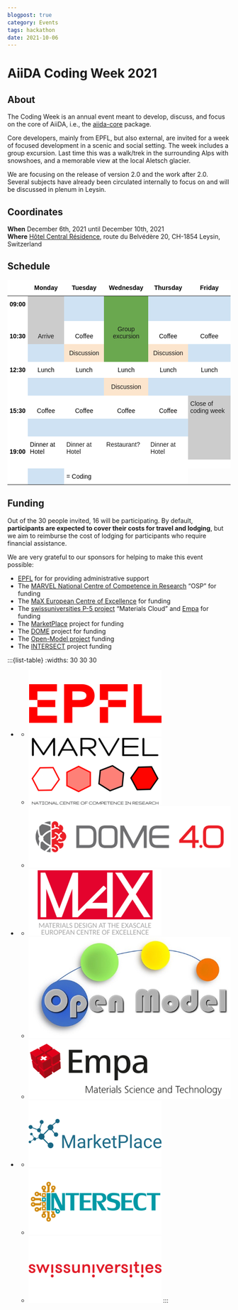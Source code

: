 ```yaml
---
blogpost: true
category: Events
tags: hackathon
date: 2021-10-06
---
```


# AiiDA Coding Week 2021

## About

The Coding Week is an annual event meant to develop, discuss, and focus on the core of AiiDA, i.e., the [aiida-core](https://github.com/aiidateam/aiida-core) package.

Core developers, mainly from EPFL, but also external, are invited for a week of focused development in a scenic and social setting.
The week includes a group excursion. Last time this was a walk/trek in the surrounding Alps with snowshoes, and a memorable view at the local Aletsch glacier.

We are focusing on the release of version 2.0 and the work after 2.0. Several subjects have already been circulated internally to focus on and will be discussed in plenum in Leysin.

## Coordinates

**When** December 6th, 2021 until December 10th, 2021\
**Where** [Hôtel Central Résidence](https://www.hotelcr.ch), route du Belvédère 20, CH-1854 Leysin, Switzerland

## Schedule

<style type="text/css">
.tg  {border-collapse:collapse;border-spacing:0;}
.tg td{border-style:solid;border-width:0px;font-family:Arial, sans-serif;font-size:14px;overflow:hidden;
  padding:10px 5px;word-break:normal;}
.tg th{border-style:solid;border-width:0px;font-family:Arial, sans-serif;font-size:14px;font-weight:normal;
  overflow:hidden;padding:10px 5px;word-break:normal;}
.tg .tg-dnfs{background-color:#CFE2F3;border-color:inherit;text-align:left;vertical-align:bottom}
.tg .tg-fyfk{background-color:#FFF;border-color:inherit;font-weight:bold;text-align:center;vertical-align:top}
.tg .tg-gd2f{background-color:#FFF;border-color:inherit;text-align:left;vertical-align:bottom}
.tg .tg-2i7z{background-color:#6AA84F;border-color:inherit;text-align:center;vertical-align:bottom}
.tg .tg-hgfz{background-color:#FFF;border-color:inherit;font-weight:bold;text-align:right;vertical-align:bottom}
.tg .tg-jxgv{background-color:#FFF;border-color:inherit;text-align:left;vertical-align:top}
.tg .tg-fgwq{background-color:#FFF;border-color:inherit;font-weight:bold;text-align:center;vertical-align:bottom}
.tg .tg-6ft4{background-color:#CCC;border-color:inherit;text-align:center;vertical-align:bottom}
.tg .tg-0adm{background-color:#CFE2F3;border-color:inherit;text-align:center;vertical-align:bottom}
.tg .tg-bn54{background-color:#FFF;border-color:inherit;font-weight:bold;text-align:left;vertical-align:bottom}
.tg .tg-by8b{background-color:#FFF;border-color:inherit;text-align:center;vertical-align:bottom}
.tg .tg-iubi{background-color:#CFE2F3;border-color:inherit;color:#A4C2F4;text-align:center;vertical-align:bottom}
.tg .tg-j5ox{background-color:#FCE5CD;border-color:inherit;text-align:center;vertical-align:middle}
.tg .tg-7lf8{background-color:#CCC;border-color:inherit;text-align:left;vertical-align:top}
.tg .tg-0pky{border-color:inherit;text-align:left;vertical-align:top}
</style><style class="darkreader darkreader--sync" media="screen"></style>
<table class="tg">
<thead>
  <tr>
    <th class="tg-fgwq"></th>
    <th class="tg-fyfk"><span style="font-weight: bold; color: rgb(0, 0, 0); background-color: rgb(255, 255, 255); --darkreader-inline-color: #e8e6e3; --darkreader-inline-bgcolor: #181a1b;" data-darkreader-inline-color="" data-darkreader-inline-bgcolor="">Monday</span></th>
    <th class="tg-fyfk"><span style="font-weight: bold; color: rgb(0, 0, 0); background-color: rgb(255, 255, 255); --darkreader-inline-color: #e8e6e3; --darkreader-inline-bgcolor: #181a1b;" data-darkreader-inline-color="" data-darkreader-inline-bgcolor="">Tuesday</span></th>
    <th class="tg-fyfk"><span style="font-weight: bold; color: rgb(0, 0, 0); background-color: rgb(255, 255, 255); --darkreader-inline-color: #e8e6e3; --darkreader-inline-bgcolor: #181a1b;" data-darkreader-inline-color="" data-darkreader-inline-bgcolor="">Wednesday</span></th>
    <th class="tg-fyfk"><span style="font-weight: bold; color: rgb(0, 0, 0); background-color: rgb(255, 255, 255); --darkreader-inline-color: #e8e6e3; --darkreader-inline-bgcolor: #181a1b;" data-darkreader-inline-color="" data-darkreader-inline-bgcolor="">Thursday</span></th>
    <th class="tg-fyfk"><span style="font-weight: bold; color: rgb(0, 0, 0); background-color: rgb(255, 255, 255); --darkreader-inline-color: #e8e6e3; --darkreader-inline-bgcolor: #181a1b;" data-darkreader-inline-color="" data-darkreader-inline-bgcolor="">Friday</span></th>
  </tr>
</thead>
<tbody>
  <tr>
    <td class="tg-hgfz"><span style="font-weight: bold; color: rgb(0, 0, 0); background-color: rgb(255, 255, 255); --darkreader-inline-color: #e8e6e3; --darkreader-inline-bgcolor: #181a1b;" data-darkreader-inline-color="" data-darkreader-inline-bgcolor="">09:00</span></td>
    <td class="tg-6ft4"></td>
    <td class="tg-0adm"></td>
    <td class="tg-2i7z"></td>
    <td class="tg-0adm"></td>
    <td class="tg-0adm"></td>
  </tr>
  <tr>
    <td class="tg-bn54"></td>
    <td class="tg-6ft4"></td>
    <td class="tg-0adm"></td>
    <td class="tg-2i7z"></td>
    <td class="tg-0adm"></td>
    <td class="tg-0adm"></td>
  </tr>
  <tr>
    <td class="tg-hgfz"><span style="font-weight: bold; color: rgb(0, 0, 0); background-color: rgb(255, 255, 255); --darkreader-inline-color: #e8e6e3; --darkreader-inline-bgcolor: #181a1b;" data-darkreader-inline-color="" data-darkreader-inline-bgcolor="">10:30</span></td>
    <td class="tg-6ft4">Arrive</td>
    <td class="tg-by8b"><span style="color: rgb(0, 0, 0); background-color: rgb(255, 255, 255); --darkreader-inline-color: #e8e6e3; --darkreader-inline-bgcolor: #181a1b;" data-darkreader-inline-color="" data-darkreader-inline-bgcolor="">Coffee</span></td>
    <td class="tg-2i7z">Group excursion</td>
    <td class="tg-by8b"><span style="color: rgb(0, 0, 0); background-color: rgb(255, 255, 255); --darkreader-inline-color: #e8e6e3; --darkreader-inline-bgcolor: #181a1b;" data-darkreader-inline-color="" data-darkreader-inline-bgcolor="">Coffee</span></td>
    <td class="tg-by8b"><span style="color: rgb(0, 0, 0); background-color: rgb(255, 255, 255); --darkreader-inline-color: #e8e6e3; --darkreader-inline-bgcolor: #181a1b;" data-darkreader-inline-color="" data-darkreader-inline-bgcolor="">Coffee</span></td>
  </tr>
  <tr>
    <td class="tg-bn54"></td>
    <td class="tg-iubi"></td>
    <td class="tg-j5ox" rowspan="2">Discussion</td>
    <td class="tg-2i7z"></td>
    <td class="tg-j5ox" rowspan="2">Discussion</td>
    <td class="tg-0adm"></td>
  </tr>
  <tr>
    <td class="tg-bn54"></td>
    <td class="tg-iubi"></td>
    <td class="tg-2i7z"></td>
    <td class="tg-0adm"></td>
  </tr>
  <tr>
    <td class="tg-hgfz"><span style="font-weight: bold; color: rgb(0, 0, 0); background-color: rgb(255, 255, 255); --darkreader-inline-color: #e8e6e3; --darkreader-inline-bgcolor: #181a1b;" data-darkreader-inline-color="" data-darkreader-inline-bgcolor="">12:30</span></td>
    <td class="tg-by8b"><span style="color: rgb(0, 0, 0); background-color: rgb(255, 255, 255); --darkreader-inline-color: #e8e6e3; --darkreader-inline-bgcolor: #181a1b;" data-darkreader-inline-color="" data-darkreader-inline-bgcolor="">Lunch</span></td>
    <td class="tg-by8b"><span style="color: rgb(0, 0, 0); background-color: rgb(255, 255, 255); --darkreader-inline-color: #e8e6e3; --darkreader-inline-bgcolor: #181a1b;" data-darkreader-inline-color="" data-darkreader-inline-bgcolor="">Lunch</span></td>
    <td class="tg-by8b"><span style="color: rgb(0, 0, 0); background-color: rgb(255, 255, 255); --darkreader-inline-color: #e8e6e3; --darkreader-inline-bgcolor: #181a1b;" data-darkreader-inline-color="" data-darkreader-inline-bgcolor="">Lunch</span></td>
    <td class="tg-by8b"><span style="color: rgb(0, 0, 0); background-color: rgb(255, 255, 255); --darkreader-inline-color: #e8e6e3; --darkreader-inline-bgcolor: #181a1b;" data-darkreader-inline-color="" data-darkreader-inline-bgcolor="">Lunch</span></td>
    <td class="tg-by8b"><span style="color: rgb(0, 0, 0); background-color: rgb(255, 255, 255); --darkreader-inline-color: #e8e6e3; --darkreader-inline-bgcolor: #181a1b;" data-darkreader-inline-color="" data-darkreader-inline-bgcolor="">Lunch</span></td>
  </tr>
  <tr>
    <td class="tg-bn54"></td>
    <td class="tg-0adm"></td>
    <td class="tg-0adm"></td>
    <td class="tg-j5ox" rowspan="2">Discussion</td>
    <td class="tg-0adm"></td>
    <td class="tg-0adm"></td>
  </tr>
  <tr>
    <td class="tg-bn54"></td>
    <td class="tg-0adm"></td>
    <td class="tg-0adm"></td>
    <td class="tg-0adm"></td>
    <td class="tg-0adm"></td>
  </tr>
  <tr>
    <td class="tg-hgfz"><span style="font-weight: bold; color: rgb(0, 0, 0); background-color: rgb(255, 255, 255); --darkreader-inline-color: #e8e6e3; --darkreader-inline-bgcolor: #181a1b;" data-darkreader-inline-color="" data-darkreader-inline-bgcolor="">15:30</span></td>
    <td class="tg-by8b"><span style="color: rgb(0, 0, 0); background-color: rgb(255, 255, 255); --darkreader-inline-color: #e8e6e3; --darkreader-inline-bgcolor: #181a1b;" data-darkreader-inline-color="" data-darkreader-inline-bgcolor="">Coffee</span></td>
    <td class="tg-by8b"><span style="color: rgb(0, 0, 0); background-color: rgb(255, 255, 255); --darkreader-inline-color: #e8e6e3; --darkreader-inline-bgcolor: #181a1b;" data-darkreader-inline-color="" data-darkreader-inline-bgcolor="">Coffee</span></td>
    <td class="tg-by8b"><span style="color: rgb(0, 0, 0); background-color: rgb(255, 255, 255); --darkreader-inline-color: #e8e6e3; --darkreader-inline-bgcolor: #181a1b;" data-darkreader-inline-color="" data-darkreader-inline-bgcolor="">Coffee</span></td>
    <td class="tg-by8b"><span style="color: rgb(0, 0, 0); background-color: rgb(255, 255, 255); --darkreader-inline-color: #e8e6e3; --darkreader-inline-bgcolor: #181a1b;" data-darkreader-inline-color="" data-darkreader-inline-bgcolor="">Coffee</span></td>
    <td class="tg-7lf8">Close of coding week</td>
  </tr>
  <tr>
    <td class="tg-bn54"></td>
    <td class="tg-0adm"></td>
    <td class="tg-0adm"></td>
    <td class="tg-0adm"></td>
    <td class="tg-0adm"></td>
    <td class="tg-6ft4"></td>
  </tr>
  <tr>
    <td class="tg-bn54"></td>
    <td class="tg-0adm"></td>
    <td class="tg-0adm"></td>
    <td class="tg-0adm"></td>
    <td class="tg-0adm"></td>
    <td class="tg-6ft4"></td>
  </tr>
  <tr>
    <td class="tg-hgfz"><span style="font-weight: bold; color: rgb(0, 0, 0); background-color: rgb(255, 255, 255); --darkreader-inline-color: #e8e6e3; --darkreader-inline-bgcolor: #181a1b;" data-darkreader-inline-color="" data-darkreader-inline-bgcolor="">19:00</span></td>
    <td class="tg-gd2f"><span style="color: rgb(0, 0, 0); background-color: rgb(255, 255, 255); --darkreader-inline-color: #e8e6e3; --darkreader-inline-bgcolor: #181a1b;" data-darkreader-inline-color="" data-darkreader-inline-bgcolor="">Dinner at Hotel</span></td>
    <td class="tg-jxgv">Dinner at Hotel</td>
    <td class="tg-jxgv">Restaurant?</td>
    <td class="tg-jxgv">Dinner at Hotel</td>
    <td class="tg-6ft4"></td>
  </tr>
  <tr>
    <td class="tg-gd2f"></td>
    <td class="tg-gd2f"></td>
    <td class="tg-gd2f"></td>
    <td class="tg-gd2f"></td>
    <td class="tg-gd2f"></td>
    <td class="tg-gd2f"></td>
  </tr>
  <tr>
    <td class="tg-gd2f"></td>
    <td class="tg-dnfs"></td>
    <td class="tg-gd2f"><span style="color: rgb(0, 0, 0); background-color: rgb(255, 255, 255); --darkreader-inline-color: #e8e6e3; --darkreader-inline-bgcolor: #181a1b;" data-darkreader-inline-color="" data-darkreader-inline-bgcolor="">= Coding</span></td>
    <td class="tg-gd2f"></td>
    <td class="tg-gd2f"></td>
    <td class="tg-0pky"></td>
  </tr>
</tbody>
</table>

## Funding

Out of the 30 people invited, 16 will be participating. By default, **participants are expected to cover their costs for travel and lodging**, but we aim to reimburse the cost of lodging for participants who require financial assistance.

We are very grateful to our sponsors for helping to make this event possible:

- [EPFL](http://epfl.ch) for for providing administrative support
- The [MARVEL National Centre of Competence in Research](http://nccr-marvel.ch/) “OSP” for funding
- The [MaX European Centre of Excellence](http://www.max-centre.eu/) for funding
- The [swissuniversities P-5 project](https://www.swissuniversities.ch/en/organisation/projects-and-programmes/) “Materials Cloud” and [Empa](https://www.empa.ch/) for funding
- The [MarketPlace](https://www.the-marketplace-project.eu/) project for funding
- The [DOME](https://dome40.eu/) project for funding
- The [Open-Model project](https://www.open-model.eu/) funding
- The [INTERSECT](https://intersect-project.eu/) project funding

:::{list-table}
:widths: 30 30 30

- * ![epfl](../../pics/sponsors/epfl-logo-300x150.png)
  * ![marvel](../../pics/sponsors/marvel-logo-300x150.png)
  * ![dome](../../pics/sponsors/dome-logo.png)
- * ![max](../../pics/sponsors/max-logo-300x150.png)
  * ![openmodel](../../pics/sponsors/OpenModel-Logo.jpeg)
  * ![empa](../../pics/sponsors/empa_logo.png)
- * ![marketplace](../../pics/sponsors/marketplace-logo-300x150.png)
  * ![intersect](../../pics/sponsors/intersect-logo-300x150.png)
  * ![swissuniversities](../../pics/sponsors/swissuniversities-logo-300x150.png)
:::
